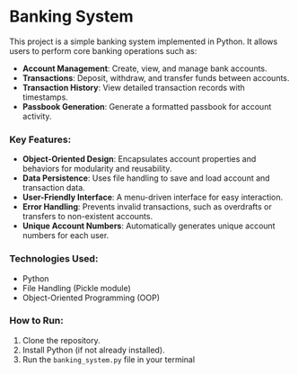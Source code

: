

# Banking System

This project is a simple banking system implemented in Python. It allows users to perform core banking operations such as:

- **Account Management**: Create, view, and manage bank accounts.
- **Transactions**: Deposit, withdraw, and transfer funds between accounts.
- **Transaction History**: View detailed transaction records with timestamps.
- **Passbook Generation**: Generate a formatted passbook for account activity.

### Key Features:
- **Object-Oriented Design**: Encapsulates account properties and behaviors for modularity and reusability.
- **Data Persistence**: Uses file handling to save and load account and transaction data.
- **User-Friendly Interface**: A menu-driven interface for easy interaction.
- **Error Handling**: Prevents invalid transactions, such as overdrafts or transfers to non-existent accounts.
- **Unique Account Numbers**: Automatically generates unique account numbers for each user.

### Technologies Used:
- Python
- File Handling (Pickle module)
- Object-Oriented Programming (OOP)

### How to Run:
1. Clone the repository.
2. Install Python (if not already installed).
3. Run the `banking_system.py` file in your terminal 
